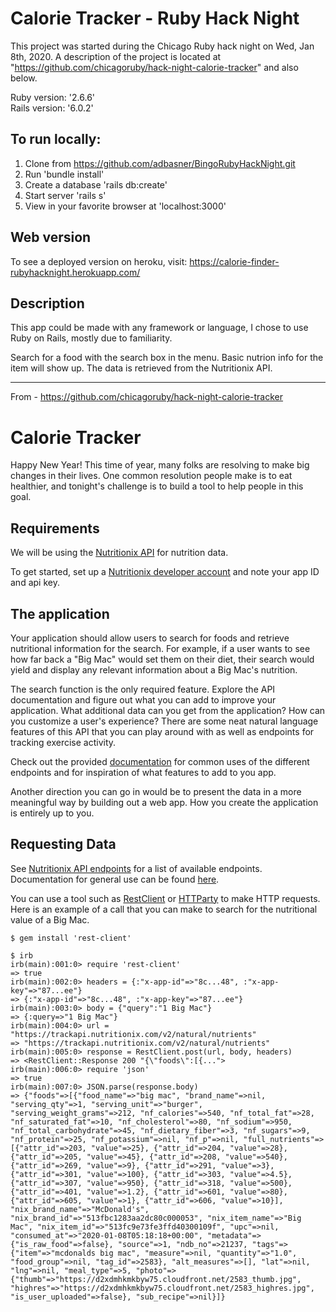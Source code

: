 # Calorie Tracker - Ruby Hack Night

This project was started during the Chicago Ruby hack night on Wed, Jan 8th, 2020. A description of the project is located at "https://github.com/chicagoruby/hack-night-calorie-tracker" and also below.

Ruby version: '2.6.6'  
Rails version: '6.0.2'

## To run locally:

1. Clone from https://github.com/adbasner/BingoRubyHackNight.git
2. Run 'bundle install'
3. Create a database 'rails db:create'
4. Start server 'rails s'
5. View in your favorite browser at 'localhost:3000'

## Web version

To see a deployed version on heroku, visit:
https://calorie-finder-rubyhacknight.herokuapp.com/

## Description

This app could be made with any framework or language, I chose to use Ruby on Rails, mostly due to familiarity.

Search for a food with the search box in the menu. Basic nutrion info for the item will show up. The data is retrieved from the Nutritionix API. 

--------------------------------------------------------------------- 

From - https://github.com/chicagoruby/hack-night-calorie-tracker

# Calorie Tracker

Happy New Year! This time of year, many folks are resolving to make big changes in their lives. One common resolution people make is to eat healthier, and tonight's challenge is to build a tool to help people in this goal.

## Requirements

We will be using the [Nutritionix API](https://developer.nutritionix.com/) for nutrition data.

To get started, set up a [Nutritionix developer account](https://developer.nutritionix.com/signup) and note your app ID and api key.

## The application

Your application should allow users to search for foods and retrieve nutritional information for the search. For example, if a user wants to see how far back a "Big Mac" would set them on their diet, their search would yield and display any relevant information about a Big Mac's nutrition.

The search function is the only required feature. Explore the API documentation and figure out what you can add to improve your application. What additional data can you get from the application? How can you customize a user's experience? There are some neat natural language features of this API that you can play around with as well as endpoints for tracking exercise activity.

Check out the provided [documentation](https://docs.google.com/document/d/1_q-K-ObMTZvO0qUEAxROrN3bwMujwAN25sLHwJzliK0/edit) for common uses of the different endpoints and for inspiration of what features to add to you app.

Another direction you can go in would be to present the data in a more meaningful way by building out a web app. How you create the application is entirely up to you.

## Requesting Data

See [Nutritionix API endpoints](https://trackapi.nutritionix.com/docs/#/) for a list of available endpoints. Documentation for general use can be found [here](https://developer.nutritionix.com/docs/v2).

You can use a tool such as [RestClient](https://github.com/rest-client/rest-client) or [HTTParty](https://github.com/jnunemaker/httparty) to make HTTP requests. Here is an example of a call that you can make to search for the nutritional value of a Big Mac.

```
$ gem install 'rest-client'
```
```
$ irb
irb(main):001:0> require 'rest-client'
=> true
irb(main):002:0> headers = {:"x-app-id"=>"8c...48", :"x-app-key"=>"87...ee"}
=> {:"x-app-id"=>"8c...48", :"x-app-key"=>"87...ee"}
irb(main):003:0> body = {"query":"1 Big Mac"}
=> {:query=>"1 Big Mac"}
irb(main):004:0> url = "https://trackapi.nutritionix.com/v2/natural/nutrients"
=> "https://trackapi.nutritionix.com/v2/natural/nutrients"
irb(main):005:0> response = RestClient.post(url, body, headers)
=> <RestClient::Response 200 "{\"foods\":[{...">
irb(main):006:0> require 'json'
=> true
irb(main):007:0> JSON.parse(response.body)
=> {"foods"=>[{"food_name"=>"big mac", "brand_name"=>nil, "serving_qty"=>1, "serving_unit"=>"burger", "serving_weight_grams"=>212, "nf_calories"=>540, "nf_total_fat"=>28, "nf_saturated_fat"=>10, "nf_cholesterol"=>80, "nf_sodium"=>950, "nf_total_carbohydrate"=>45, "nf_dietary_fiber"=>3, "nf_sugars"=>9, "nf_protein"=>25, "nf_potassium"=>nil, "nf_p"=>nil, "full_nutrients"=>[{"attr_id"=>203, "value"=>25}, {"attr_id"=>204, "value"=>28}, {"attr_id"=>205, "value"=>45}, {"attr_id"=>208, "value"=>540}, {"attr_id"=>269, "value"=>9}, {"attr_id"=>291, "value"=>3}, {"attr_id"=>301, "value"=>100}, {"attr_id"=>303, "value"=>4.5}, {"attr_id"=>307, "value"=>950}, {"attr_id"=>318, "value"=>500}, {"attr_id"=>401, "value"=>1.2}, {"attr_id"=>601, "value"=>80}, {"attr_id"=>605, "value"=>1}, {"attr_id"=>606, "value"=>10}], "nix_brand_name"=>"McDonald's", "nix_brand_id"=>"513fbc1283aa2dc80c000053", "nix_item_name"=>"Big Mac", "nix_item_id"=>"513fc9e73fe3ffd40300109f", "upc"=>nil, "consumed_at"=>"2020-01-08T05:18:18+00:00", "metadata"=>{"is_raw_food"=>false}, "source"=>1, "ndb_no"=>21237, "tags"=>{"item"=>"mcdonalds big mac", "measure"=>nil, "quantity"=>"1.0", "food_group"=>nil, "tag_id"=>2583}, "alt_measures"=>[], "lat"=>nil, "lng"=>nil, "meal_type"=>5, "photo"=>{"thumb"=>"https://d2xdmhkmkbyw75.cloudfront.net/2583_thumb.jpg", "highres"=>"https://d2xdmhkmkbyw75.cloudfront.net/2583_highres.jpg", "is_user_uploaded"=>false}, "sub_recipe"=>nil}]}
```